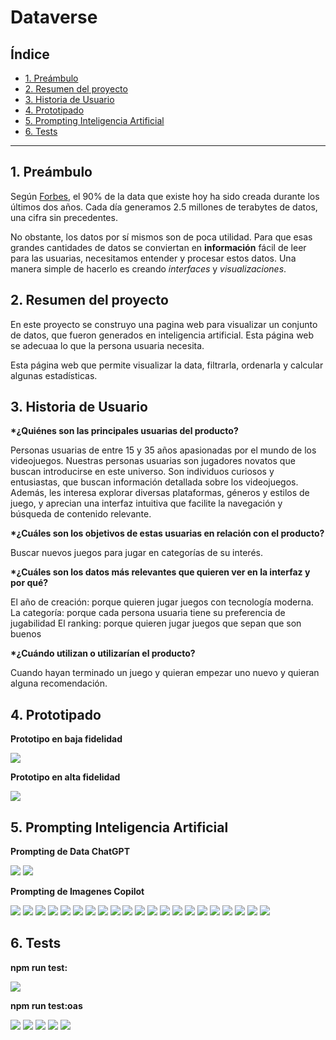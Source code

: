 # Dataverse

## Índice

* [1. Preámbulo](#1-preámbulo)
* [2. Resumen del proyecto](#2-resumen-del-proyecto)
* [3. Historia de Usuario](#3-historia-de-usuario)
* [4. Prototipado](#4-prototipado)
* [5. Prompting Inteligencia Artificial](#5-prompting-inteligencia-artificial)
* [6. Tests](#6-tests)

***

## 1. Preámbulo

Según [Forbes](https://www.forbes.com/sites/bernardmarr/2018/05/21/how-much-data-do-we-create-every-day-the-mind-blowing-stats-everyone-should-read),
el 90% de la data que existe hoy ha sido creada durante los últimos dos años.
Cada día generamos 2.5 millones de terabytes de datos, una cifra sin
precedentes.

No obstante, los datos por sí mismos son de poca utilidad. Para que esas
grandes cantidades de datos se conviertan en **información** fácil de leer para
las usuarias, necesitamos entender y procesar estos datos. Una manera simple de
hacerlo es creando _interfaces_ y _visualizaciones_.

## 2. Resumen del proyecto

En este proyecto se construyo una pagina web para visualizar un
conjunto de datos, que fueron generados en inteligencia artificial.
Esta página web se adecuaa lo que la persona usuaria necesita.

Esta página web que permite visualizar la data, filtrarla, 
ordenarla y calcular algunas estadísticas.

## 3. Historia de Usuario

<b>*¿Quiénes son las principales usuarias del producto?</b>

Personas usuarias de entre 15 y 35 años apasionadas por el mundo de los videojuegos. Nuestras personas usuarias son jugadores novatos que buscan introducirse en este universo. Son individuos curiosos y entusiastas, que buscan información detallada sobre los videojuegos. Además, les interesa explorar diversas plataformas, géneros y estilos de juego, y aprecian una interfaz intuitiva que facilite la navegación y búsqueda de contenido relevante.

<b>*¿Cuáles son los objetivos de estas usuarias en relación con el producto?</b>

Buscar nuevos juegos para jugar en categorías de su interés. 

<b>*¿Cuáles son los datos más relevantes que quieren ver en la interfaz y por qué?</b>

El año de creación: porque quieren jugar juegos con tecnología moderna.
La categoría: porque cada persona usuaria tiene su preferencia de jugabilidad 
El ranking: porque quieren jugar juegos que sepan que son buenos

<b>*¿Cuándo utilizan o utilizarían el producto?</b>

Cuando hayan terminado un juego y quieran empezar uno nuevo y quieran alguna recomendación. 


## 4. Prototipado

<b>Prototipo en baja fidelidad </b>

<img src="src/img/Prototipo en Baja.PNG">

<b>Prototipo en alta fidelidad </b>

<img src="src/img/Prototipo en Alta.PNG">

## 5. Prompting Inteligencia Artificial

<b>Prompting de Data ChatGPT</b>

<img src="src/img/Chat Gpt Prompt Data 01.png"> <img src="src/img/Chat Gpt Prompt Data 02.png">

<b>Prompting de Imagenes Copilot</b>

<img src="src/img/Copilot Age of Empires.png">
<img src="src/img/Copilot Breath of the wild.png">
<img src="src/img/Copilot CIVILIZATION.png">
<img src="src/img/Copilot Doom.png">
<img src="src/img/Copilot EMBLEM.png">
<img src="src/img/Copilot Final Fantasy.png">
<img src="src/img/Copilot Firewatch.png">
<img src="src/img/Copilot JOURNEY.png">
<img src="src/img/Copilot Life is strange.png">
<img src="src/img/Copilot Persona 5.png">
<img src="src/img/Copilot Red Dead Redemption 2.png">
<img src="src/img/Copilot Skyrim.png">
<img src="src/img/Copilot Spiderman.png">
<img src="src/img/Copilot The Last of Us II.png">
<img src="src/img/Copilot The Witcher.png">
<img src="src/img/Copilot Tomb rider.png">
<img src="src/img/Copilot Total War.png">
<img src="src/img/Copilot Uncharted.png">
<img src="src/img/Copilot XCom.png">
<img src="src/img/Copilot Dark Souls.png">
<img src="src/img/Copilot Cyberpunk 2077.png">

## 6. Tests

<b>npm run test:</b>

<img src="src/img/Tests datafunctions spec.PNG">

<b>npm run test:oas</b>

<img src="src/img/Tests de Prompting.PNG">
<img src="src/img/Tests oa css.PNG">
<img src="src/img/Tests oa web api.PNG">
<img src="src/img/Tests oa js.PNG">
<img src="src/img/Tests oa html.PNG">

